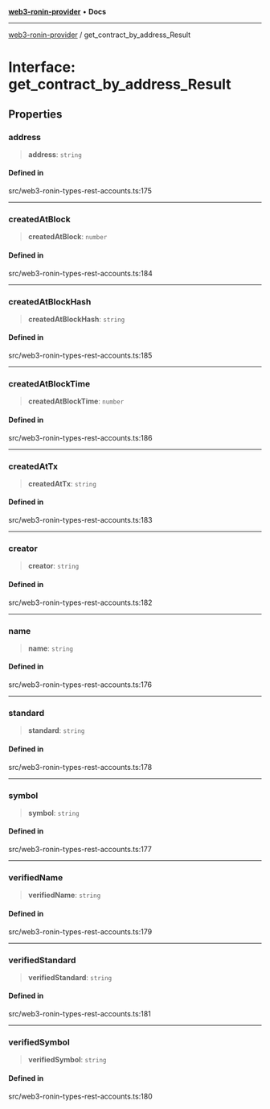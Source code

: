 [**web3-ronin-provider**](../README.md) • **Docs**

***

[web3-ronin-provider](../globals.md) / get\_contract\_by\_address\_Result

# Interface: get\_contract\_by\_address\_Result

## Properties

### address

> **address**: `string`

#### Defined in

src/web3-ronin-types-rest-accounts.ts:175

***

### createdAtBlock

> **createdAtBlock**: `number`

#### Defined in

src/web3-ronin-types-rest-accounts.ts:184

***

### createdAtBlockHash

> **createdAtBlockHash**: `string`

#### Defined in

src/web3-ronin-types-rest-accounts.ts:185

***

### createdAtBlockTime

> **createdAtBlockTime**: `number`

#### Defined in

src/web3-ronin-types-rest-accounts.ts:186

***

### createdAtTx

> **createdAtTx**: `string`

#### Defined in

src/web3-ronin-types-rest-accounts.ts:183

***

### creator

> **creator**: `string`

#### Defined in

src/web3-ronin-types-rest-accounts.ts:182

***

### name

> **name**: `string`

#### Defined in

src/web3-ronin-types-rest-accounts.ts:176

***

### standard

> **standard**: `string`

#### Defined in

src/web3-ronin-types-rest-accounts.ts:178

***

### symbol

> **symbol**: `string`

#### Defined in

src/web3-ronin-types-rest-accounts.ts:177

***

### verifiedName

> **verifiedName**: `string`

#### Defined in

src/web3-ronin-types-rest-accounts.ts:179

***

### verifiedStandard

> **verifiedStandard**: `string`

#### Defined in

src/web3-ronin-types-rest-accounts.ts:181

***

### verifiedSymbol

> **verifiedSymbol**: `string`

#### Defined in

src/web3-ronin-types-rest-accounts.ts:180
